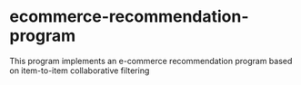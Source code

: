 # ecommerce-recommendation-program
 This program implements an e-commerce recommendation program based on item-to-item collaborative filtering
